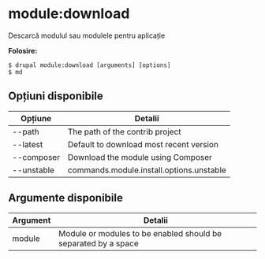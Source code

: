 # module:download
Descarcă modulul sau modulele pentru aplicație

**Folosire:**
```
$ drupal module:download [arguments] [options]
$ md  
```

## Opțiuni disponibile
Opțiune | Detalii
-------|-------------
--path | The path of the contrib project
--latest | Default to download most recent version
--composer | Download the module using Composer
--unstable | commands.module.install.options.unstable

## Argumente disponibile
Argument | Detalii
---------|-------------
module | Module or modules to be enabled should be separated by a space
